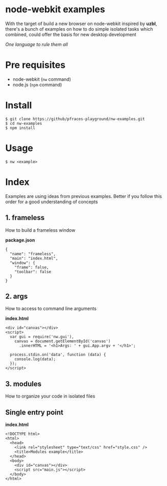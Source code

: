 # node-webkit examples

With the target of build a new browser on node-webkit inspired by **uzbl**,
there's a bunch of examples on how to do simple isolated tasks which combined,
could offer the basis for new desktop development

*One language to rule them all*

# Pre requisites

*   node-webkit (`nw` command)
*   node.js (`npm` command)

# Install

    $ git clone https://github/pfraces-playground/nw-examples.git
    $ cd nw-examples
    $ npm install

# Usage

    $ nw <example>

# Index

Examples are using ideas from previous examples. Better if you follow this
order for a good understanding of concepts

## 1. frameless

How to build a frameless window

**package.json**

    {
      "name": "frameless",
      "main": "index.html",
      "window": {
        "frame": false,
        "toolbar": false
      }
    }

## 2. args

How to access to command line arguments

**index.html**

    <div id="canvas"></div>
    <script>
      var gui = require('nw.gui'),
        canvas = document.getElementById('canvas')
          .innerHTML = '<h1>Args: ' + gui.App.argv + '</h1>';

      process.stdin.on('data', function (data) {
        console.log(data);
      });
    </script>

## 3. modules

How to organize your code in isolated files

## Single entry point

**index.html**

    <!DOCTYPE html>
    <html>
      <head>
        <link rel="stylesheet" type="text/css" href="style.css" />
        <title>Modules example</title>
      </head>
      <body>
        <div id="canvas"></div>
        <script src="main.js"></script>
      </body>
    </html>
